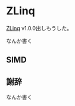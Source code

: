 # ZLinq



[ZLinq](https://github.com/Cysharp/ZLinq) v1.0.0出しもうした。


なんか書く

SIMD
---






謝辞
---
なんか書く